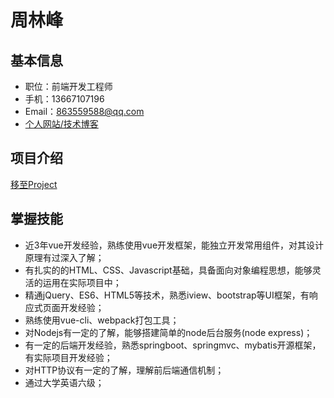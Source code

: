 # 周林峰

## 基本信息
- 职位：前端开发工程师
- 手机：13667107196
- Email：863559588@qq.com
- [个人网站/技术博客](https://wating4321.github.io/)

## 项目介绍

[移至Project](/guide/)


## 掌握技能

- 近3年vue开发经验，熟练使用vue开发框架，能独立开发常用组件，对其设计原理有过深入了解；
- 有扎实的的HTML、CSS、Javascript基础，具备面向对象编程思想，能够灵活的运用在实际项目中；
- 精通jQuery、ES6、HTML5等技术，熟悉iview、bootstrap等UI框架，有响应式页面开发经验；
- 熟练使用vue-cli、webpack打包工具；
- 对Nodejs有一定的了解，能够搭建简单的node后台服务(node express)；
- 有一定的后端开发经验，熟悉springboot、springmvc、mybatis开源框架，有实际项目开发经验；
- 对HTTP协议有一定的了解，理解前后端通信机制；
- 通过大学英语六级；